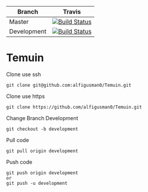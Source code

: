 |   Branch      |   Travis      |
| ------------- | ------------- |
| Master        | [![Build Status](https://travis-ci.org/alfigusman0/Temuin.svg?branch=master)](https://travis-ci.org/alfigusman0/Temuin)       |
| Development   | [![Build Status](https://travis-ci.org/alfigusman0/Temuin.svg?branch=development)](https://travis-ci.org/alfigusman0/Temuin)  |


# Temuin
Clone use ssh  
~~~~
git clone git@github.com:alfigusman0/Temuin.git
~~~~
Clone use https  
~~~~
git clone https://github.com/alfigusman0/Temuin.git
~~~~
Change Branch Development
~~~~
git checkout -b development
~~~~
Pull code
~~~~
git pull origin development
~~~~
Push code
~~~~
git push origin development
or
git push -u development
~~~~

